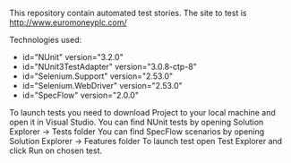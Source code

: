 This repository contain automated test stories.
The site to test is http://www.euromoneyplc.com/ 

Technologies used:
- id="NUnit" version="3.2.0" 
- id="NUnit3TestAdapter" version="3.0.8-ctp-8" 
- id="Selenium.Support" version="2.53.0" 
- id="Selenium.WebDriver" version="2.53.0" 
- id="SpecFlow" version="2.0.0"

To launch tests you need to download Project to your local machine and open it in Visual Studio.
You can find NUnit tests by opening Solution Explorer -> Tests folder
You can find SpecFlow scenarios by opening Solution Explorer -> Features folder
To launch test open Test Explorer and click Run on chosen test.

